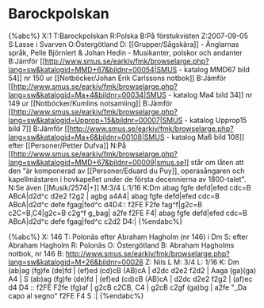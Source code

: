 # Barockpolskan

{%abc%}
X:1
T:Barockpolskan
R:Polska
B:På förstukvisten
Z:2007-09-05
S:Lasse i Svarven
O:Östergötland
D: [[Grupper/Sågskära]] - Änglarnas språk, Pelle Björnlert & Johan Hedin - Musikanter, polskor och andanter
B:Jämför [[http://www.smus.se/earkiv/fmk/browselarge.php?lang=sw&katalogid=MMD+67&bildnr=00054|SMUS - katalog MMD67 bild 54]] nr 150 ur [[Notböcker/Johan Erik Carlssons notbok]]
B:Jämför [[http://www.smus.se/earkiv/fmk/browselarge.php?lang=sw&katalogid=Ma+4&bildnr=00034|SMUS - katalog Ma4 bild 34]] nr 149 ur [[Notböcker/Kumlins notsamling]]
B:Jämför [[http://www.smus.se/earkiv/fmk/browselarge.php?lang=sw&katalogid=Upprop+15&bildnr=00007|SMUS - katalog Upprop15 bild 7]]
B:Jämför [[http://www.smus.se/earkiv/fmk/browselarge.php?lang=sw&katalogid=Ma+6&bildnr=00108|SMUS - katalog Ma6 bild 108]] efter [[Personer/Petter Dufva]]
N:På [[http://www.smus.se/earkiv/fmk/browselarge.php?lang=sw&katalogid=MMD+67&bildnr=00009|smus.se]] står om låten att den "är komponerad av [[Personer/Eduard du Puy]], operasångaren och kapellmästaren i hovkapellet under de första decennierna av 1800-talet".
N:Se även [[Musik/2574|+]]
M:3/4
L:1/16
K:Dm
abag fgfe defd|efed cdc=B ABcA|d2d^c d2e2 f2g2 | agbg a4A4|
abag fgfe defd|efed cdc=B ABcA|d2d^c defe fgag|fed^c d4D4::
f2FE F2fe fag^f|g2c=B c2C=B,C4|g2c=B c2g^f g_bag| a2fe f2FE F4|
abag fgfe defd|efed cdc=B ABcA|d2d^c defe fgag|fed^c c2d2 D4:|
{%endabc%}


{%abc%}
X: 146
T: Polonäs efter Abraham Hagholm (nr 146) i Dm
S: efter Abraham Hagholm
R: Polonäs
O: Östergötland
B: Abraham Hagholms notbok, nr 146
B: http://www.smus.se/earkiv/fmk/browselarge.php?lang=sw&katalogid=M+26&bildnr=00028
Z: Nils L
M: 3/4
L: 1/16
K: Dm
(ab)ag (fg)fe (de)fd | (ef)ed (cd)cB (AB)cA | d2dc d2e2 f2d2 | Aaga (ga)(ga) A4 | S
(ab)ag (fg)fe (de)fd | (ef)ed (cd)cB (AB)cA | d2dc d2e2 f2g2 | (af)ec d4 D4 ::
f2FE F2fe (fg)af | g2cB c2CB, C4 | g2cB c2gf (ga)bg | a2fe "_Da capo al segno" f2FE F4 S :|
{%endabc%}
